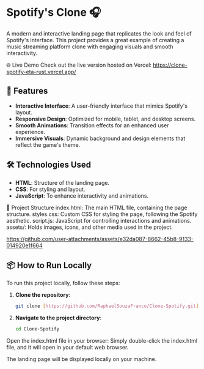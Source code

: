 # Spotify's Clone 🎧

A modern and interactive landing page that replicates the look and feel of Spotify's interface. This project provides a great example of creating a music streaming platform clone with engaging visuals and smooth interactivity.

🌐 Live Demo
Check out the live version hosted on Vercel:
https://clone-spotify-eta-rust.vercel.app/

## 🚀 Features
- **Interactive Interface**:  A user-friendly interface that mimics Spotify's layout.
- **Responsive Design**: Optimized for mobile, tablet, and desktop screens.
- **Smooth Animations**: Transition effects for an enhanced user experience.
- **Immersive Visuals**: Dynamic background and design elements that reflect the game's theme.

## 🛠️ Technologies Used
- **HTML**: Structure of the landing page.
- **CSS**: For styling and layout.
- **JavaScript**: To enhance interactivity and animations.
  
📂 Project Structure
index.html: The main HTML file, containing the page structure.
styles.css: Custom CSS for styling the page, following the Spotify aesthetic.
script.js: JavaScript for controlling interactions and animations.
assets/: Holds images, icons, and other media used in the project.



https://github.com/user-attachments/assets/e32da087-8662-45b8-9133-014920e1f664





## 📦 How to Run Locally

To run this project locally, follow these steps:

1. **Clone the repository**:
   ```bash
   git clone [https://github.com/RaphaelSouzaFranco/Clone-Spotify.git]

2. **Navigate to the project directory**:
   ```bash
   cd Clone-Spotify

Open the index.html file in your browser: Simply double-click the index.html file, and it will open in your default web browser.

The landing page will be displayed locally on your machine.


